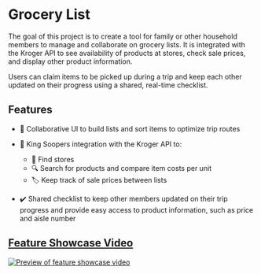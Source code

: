 # Grocery List

The goal of this project is to create a tool for family or other household members to manage and collaborate on grocery lists. It is integrated with the Kroger API to see availability of products at stores, check sale prices, and display other product information.

Users can claim items to be picked up during a trip and keep each other updated on their progress using a shared, real-time checklist.


## Features

- 📃 Collaborative UI to build lists and sort items to optimize trip routes

- 🏪 King Soopers integration with the Kroger API to:
	- 📍 Find stores
	- 🔍 Search for products and compare item costs per unit
	- 🏷️ Keep track of sale prices between lists

- ✔️ Shared checklist to keep other members updated on their trip progress and provide easy access to product information, such as price and aisle number


## [Feature Showcase Video](https://youtu.be/ambv2UjHDi0)

[![Preview of feature showcase video](https://i3.ytimg.com/vi/ambv2UjHDi0/maxresdefault.jpg)](https://youtu.be/ambv2UjHDi0)
